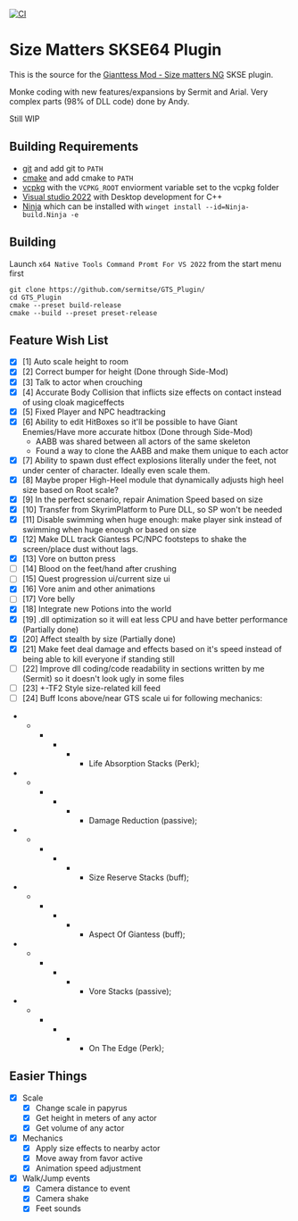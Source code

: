 [![CI](https://github.com/Sermitse/GTS_Plugin/actions/workflows/build.yml/badge.svg)](https://github.com/Sermitse/GTS_Plugin/actions/workflows/build.yml)

# Size Matters SKSE64 Plugin

This is the source for the [Gianttess Mod - Size matters NG](https://www.nexusmods.com/skyrimspecialedition/mods/37823?tab=description) SKSE plugin.

Monke coding with new features/expansions by Sermit and Arial.
Very complex parts (98% of DLL code) done by Andy.

Still WIP

## Building Requirements
- [git](https://gitforwindows.org/) and add git to `PATH`
- [cmake](https://cmake.org/download/) and add cmake to `PATH`
- [vcpkg](https://github.com/microsoft/vcpkg) with the `VCPKG_ROOT` enviorment variable set to the vcpkg folder
- [Visual studio 2022](https://visualstudio.microsoft.com/vs/) with Desktop development for C++
- [Ninja](https://ninja-build.org/) which can be installed with `winget install --id=Ninja-build.Ninja -e`

## Building
Launch `x64 Native Tools Command Promt For VS 2022` from the start menu first
```
git clone https://github.com/sermitse/GTS_Plugin/
cd GTS_Plugin
cmake --preset build-release
cmake --build --preset preset-release
```

## Feature Wish List

- [X] [1] Auto scale height to room
- [X] [2] Correct bumper for height (Done through Side-Mod)
- [X] [3] Talk to actor when crouching
- [X] [4] Accurate Body Collision that inflicts size effects on contact instead of using cloak magiceffects
- [X] [5] Fixed Player and NPC headtracking
- [X] [6] Ability to edit HitBoxes so it'll be possible to have Giant Enemies/Have more accurate hitbox (Done through Side-Mod)
  - AABB was shared between all actors of the same skeleton
  - Found a way to clone the AABB and make them unique to each actor
- [X] [7] Ability to spawn dust effect explosions literally under the feet, not under center of character. Ideally even scale them.
- [X] [8] Maybe proper High-Heel module that dynamically adjusts high heel size based on Root scale?
- [X] [9] In the perfect scenario, repair Animation Speed based on size
- [X] [10] Transfer from SkyrimPlatform to Pure DLL, so SP won't be needed
- [X] [11] Disable swimming when huge enough: make player sink instead of swimming when huge enough or based on size
- [X] [12] Make DLL track Giantess PC/NPC footsteps to shake the screen/place dust without lags.
- [X] [13] Vore on button press
- [ ] [14] Blood on the feet/hand after crushing
- [ ] [15] Quest progression ui/current size ui
- [X] [16] Vore anim and other animations
- [ ] [17] Vore belly
- [X] [18] Integrate new Potions into the world
- [X] [19] .dll optimization so it will eat less CPU and have better performance (Partially done)
- [X] [20] Affect stealth by size (Partially done)
- [X] [21] Make feet deal damage and effects based on it's speed instead of being able to kill everyone if standing still
- [ ] [22] Improve dll coding/code readability in sections written by me (Sermit) so it doesn't look ugly in some files
- [ ] [23] +-TF2 Style size-related kill feed 
- [ ] [24] Buff Icons above/near GTS scale ui for following mechanics:
- - - - - - Life Absorption Stacks (Perk);
- - - - - - Damage Reduction (passive);
- - - - - - Size Reserve Stacks (buff);
- - - - - - Aspect Of Giantess (buff);
- - - - - - Vore Stacks (passive);
- - - - - - On The Edge (Perk);



## Easier Things
- [X] Scale
  - [x] Change scale in papyrus
  - [X] Get height in meters of any actor
  - [X] Get volume of any actor
- [x] Mechanics  
  - [x] Apply size effects to nearby actor
  - [x] Move away from favor active
  - [x] Animation speed adjustment
- [X] Walk/Jump events
  - [x] Camera distance to event
  - [X] Camera shake
  - [X] Feet sounds
